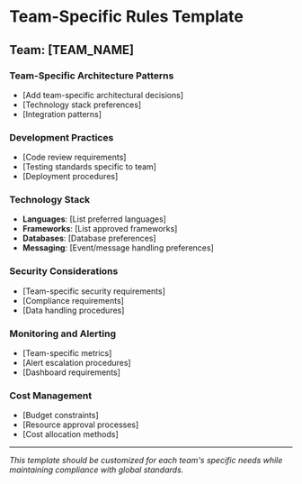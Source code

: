 # Team-Specific Rules Template

## Team: [TEAM_NAME]

### Team-Specific Architecture Patterns
- [Add team-specific architectural decisions]
- [Technology stack preferences]
- [Integration patterns]

### Development Practices
- [Code review requirements]
- [Testing standards specific to team]
- [Deployment procedures]

### Technology Stack
- **Languages**: [List preferred languages]
- **Frameworks**: [List approved frameworks]
- **Databases**: [Database preferences]
- **Messaging**: [Event/message handling preferences]

### Security Considerations
- [Team-specific security requirements]
- [Compliance requirements]
- [Data handling procedures]

### Monitoring and Alerting
- [Team-specific metrics]
- [Alert escalation procedures]
- [Dashboard requirements]

### Cost Management
- [Budget constraints]
- [Resource approval processes]
- [Cost allocation methods]

---
*This template should be customized for each team's specific needs while maintaining compliance with global standards.*